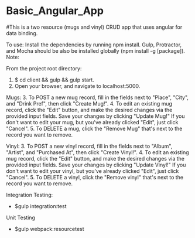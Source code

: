 # Basic_Angular_App

#This is a two resource (mugs and vinyl) CRUD app that uses angular for data binding.

To use: <Enter>
Install the dependencies by running npm install. Gulp, Protractor, and Mocha should be also be installed globally (npm install -g [package]). Note: <Enter>

From the project root directory: <Enter>
1. $ cd client && gulp && gulp start. <Enter>
2. Open your browser, and navigate to localhost:5000. <Enter>

Mugs: <Enter>
3. To POST a new mug record, fill in the fields next to "Place", "City", and "Drink Pref", then click "Create Mug!". <Enter>
4. To edit an existing mug record, click the "Edit" button, and make the desired changes via the provided input fields. Save your changes by clicking "Update Mug!" If you don't want to edit your mug, but you've already clicked "Edit", just click "Cancel". <Enter>
5. To DELETE a mug, click the "Remove Mug" that's next to the record you want to remove. <Enter>

Vinyl: <Enter> <Enter>
3. To POST a new vinyl record, fill in the fields next to "Album", "Artist", and "Purchased At", then click "Create Vinyl!". <Enter>
4. To edit an existing mug record, click the "Edit" button, and make the desired changes via the provided input fields. Save your changes by clicking "Update Vinyl!" If you don't want to edit your vinyl, but you've already clicked "Edit", just click "Cancel". <Enter>
5. To DELETE a vinyl, click the "Remove vinyl" that's next to the record you want to remove. <Enter>

Integration Testing: <Enter>
* $gulp integration:test <Enter>

Unit Testing
* $gulp webpack:resourcetest
